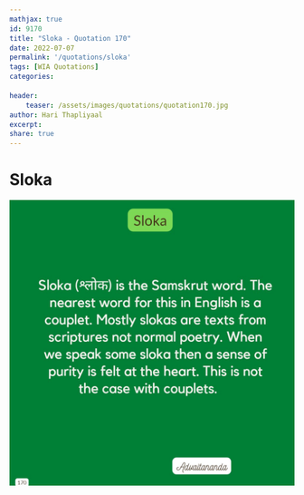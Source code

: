 ```yaml
---
mathjax: true
id: 9170
title: "Sloka - Quotation 170"
date: 2022-07-07
permalink: '/quotations/sloka'
tags: [WIA Quotations] 
categories: 

header:
    teaser: /assets/images/quotations/quotation170.jpg
author: Hari Thapliyaal 
excerpt:
share: true 
---
```


# Sloka

![Sloka](/assets/images/quotations/quotation170.jpg)
